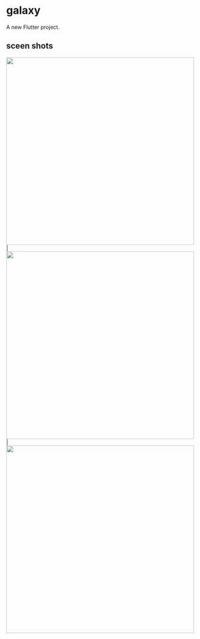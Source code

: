 # galaxy

A new Flutter project.

## sceen shots

<img src = "https://user-images.githubusercontent.com/121785209/230301810-0892c166-b8f9-479e-a493-3a71e9602148.png" height = 500px/> |
<img src = "https://user-images.githubusercontent.com/121785209/230301849-2810ecc2-68d8-4dfd-a935-7a983b0ece81.png" height = 500px/> |
<img src = "https://user-images.githubusercontent.com/121785209/230301874-e067805c-b513-4758-896c-90754381f793.png" height = 500px/>

